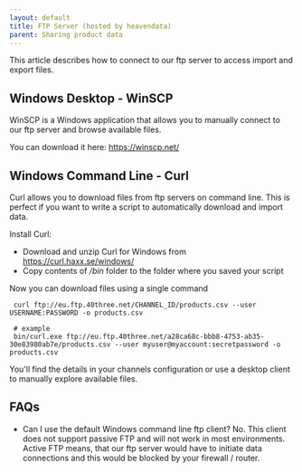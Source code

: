 ```yaml
---
layout: default
title: FTP Server (hosted by heavendata)
parent: Sharing product data
---
```


This article describes how to connect to our ftp server to access import and export files. 

## Windows Desktop - WinSCP

WinSCP is a Windows application that allows you to manually connect to our ftp server and browse available files.

You can download it here: https://winscp.net/

## Windows Command Line - Curl

Curl allows you to download files from ftp servers on command line. This is perfect if you want to write a script to automatically download and import data.

Install Curl:

* Download and unzip Curl for Windows from https://curl.haxx.se/windows/
* Copy contents of */bin* folder to the folder where you saved your script

Now you can download files using a single command

     curl ftp://eu.ftp.40three.net/CHANNEL_ID/products.csv --user USERNAME:PASSWORD -o products.csv

     # example
     bin/curl.exe ftp://eu.ftp.40three.net/a28ca68c-bbb8-4753-ab35-30e83980ab7e/products.csv --user myuser@myaccount:secretpassword -o products.csv

You'll find the details in your channels configuration or use a desktop client to manually explore available files.

## FAQs

* Can I use the default Windows command line ftp client? No. This client does not support passive FTP and will not work in most environments. Active FTP means, that our ftp server would have to initiate data connections and this would be blocked by your firewall / router.